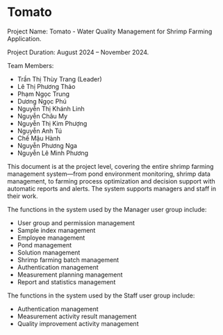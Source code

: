 # Tomato
Project Name: Tomato - Water Quality Management for Shrimp Farming Application.

Project Duration: August 2024 – November 2024.

Team Members:
- Trần Thị Thùy Trang (Leader)
- Lê Thị Phương Thảo
- Phạm Ngọc Trung
- Dương Ngọc Phú
- Nguyễn Thị Khánh Linh
- Nguyễn Châu My
- Nguyễn Thị Kim Phượng
- Nguyễn Anh Tú
- Chế Mậu Hành
- Nguyễn Phương Nga
- Nguyễn Lê Minh Phương

This document is at the project level, covering the entire shrimp farming management system—from pond environment monitoring, shrimp data management, to farming process optimization and decision support with automatic reports and alerts. The system supports managers and staff in their work.

The functions in the system used by the Manager user group include:
- User group and permission management
- Sample index management
- Employee management
- Pond management
- Solution management
- Shrimp farming batch management
- Authentication management
- Measurement planning management
- Report and statistics management
  
The functions in the system used by the Staff user group include:
- Authentication management
- Measurement activity result management
- Quality improvement activity management
